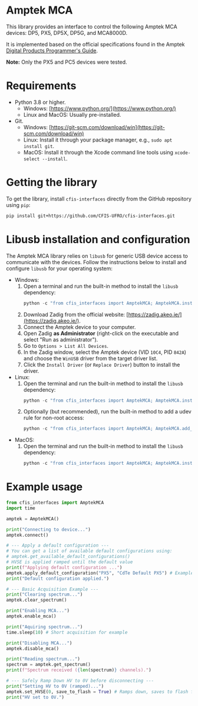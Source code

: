 # Amptek MCA

This library provides an interface to control the following Amptek MCA devices: DP5, PX5, DP5X, DP5G, and MCA8000D.

It is implemented based on the official specifications found in the Amptek [Digital Products Programmer's Guide](https://www.amptek.com/-/media/ametekamptek/documents/resources/products/user-manuals/amptek-digital-products-programmers-guide-b3.pdf?la=en&revision=70db147d-b3c2-4d44-aaa2-374f648a4bc7).

**Note:** Only the PX5 and PC5 devices were tested.

# Requirements

*   Python 3.8 or higher.
    *   Windows: [https://www.python.org/](https://www.python.org/)
    *   Linux and MacOS: Usually pre-installed.
*   Git.
    *   Windows: [https://git-scm.com/download/win](https://git-scm.com/download/win)
    *   Linux: Install it through your package manager, e.g., `sudo apt install git`.
    *   MacOS: Install it through the Xcode command line tools using `xcode-select --install`.

# Getting the library

To get the library, install `cfis-interfaces` directly from the GitHub repository using `pip`:

```bash
pip install git+https://github.com/CFIS-UFRO/cfis-interfaces.git
```

# Libusb installation and configuration

The Amptek MCA library relies on `libusb` for generic USB device access to communicate with the devices. Follow the instructions below to install and configure `libusb` for your operating system:

* Windows:
    1.  Open a terminal and run the built-in method to install the `libusb` dependency:
        ```python
        python -c "from cfis_interfaces import AmptekMCA; AmptekMCA.install_libusb()"
        ```
    2.  Download Zadig from the official website: [https://zadig.akeo.ie/](https://zadig.akeo.ie/).
    3.  Connect the Amptek device to your computer.
    4.  Open Zadig **as Administrator** (right-click on the executable and select "Run as administrator").
    5.  Go to `Options > List All Devices`.
    6.  In the Zadig window, select the Amptek device (VID `10C4`, PID `842A`) and choose the `WinUSB` driver from the target driver list.
    7.  Click the `Install Driver` (or `Replace Driver`) button to install the driver.
* Linux:
    1.  Open the terminal and run the built-in method to install the `libusb` dependency:
        ```python
        python -c "from cfis_interfaces import AmptekMCA; AmptekMCA.install_libusb()"
        ```
    2. Optionally (but recommended), run the built-in method to add a udev rule for non-root access:
        ```python
        python -c "from cfis_interfaces import AmptekMCA; AmptekMCA.add_udev_rule()"
        ```
*  MacOS:
    1.  Open the terminal and run the built-in method to install the `libusb` dependency:
        ```python
        python -c "from cfis_interfaces import AmptekMCA; AmptekMCA.install_libusb()"
        ```

# Example usage

```python
from cfis_interfaces import AmptekMCA
import time

amptek = AmptekMCA()

print("Connecting to device...")
amptek.connect()

# --- Apply a default configuration ---
# You can get a list of available default configurations using:
# amptek.get_available_default_configurations()
# HVSE is applied ramped until the default value
print(f"Applying default configuration ...")
amptek.apply_default_configuration("PX5", "CdTe Default PX5") # Example for PX5
print("Default configuration applied.")

# --- Basic Acquisition Example ---
print("Clearing spectrum...")
amptek.clear_spectrum()

print("Enabling MCA...")
amptek.enable_mca()

print("Aquiring spectrum...")
time.sleep(10) # Short acquisition for example

print("Disabling MCA...")
amptek.disable_mca()

print("Reading spectrum...")
spectrum = amptek.get_spectrum()
print(f"Spectrum received ({len(spectrum)} channels).")

# --- Safely Ramp Down HV to 0V before disconnecting ---
print("Setting HV to 0V (ramped)...")
amptek.set_HVSE(0, save_to_flash = True) # Ramps down, saves to flash for safety start on next power on
print("HV set to 0V.")
```
